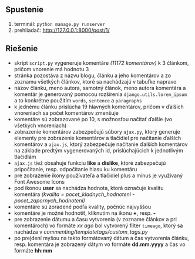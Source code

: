 ## Spustenie 

1. terminál: `python manage.py runserver`
2. prehliadač: http://127.0.0.1:8000/post/1/

## Riešenie

- skript `script.py` vygeneruje komentáre *(11172 komentárov)* k 3 článkom, pričom vnorenie má hodnotu 3
- stránka pozostáva z názvu blogu, článku a jeho komentárov a zo zoznamu všetkých článkov, ktoré sa nachádzajú v tabuľke napravo
- názov článku, meno autora, samotný článok, meno autora komentára a komentár je generovaný pomocou rozšírenia `django.utils.lorem_ipsum` a to konkrétne použitím `words`, `sentence` a `paragraphs`
- k jednému článku prislúcha 19 hlavných komentárov, pričom v ďalších vnoreniach sa počet komentárov zmenšuje 
- komentáre sú zobrazované po 10, s možnosťou načítať ďalšie (vo všetkých vnoreniach)
- zobrazenie komentárov zabezpečujú súbory `ajax.py`, ktorý generuje elementy pre zobrazenie komentárov a tlačidiel pre načítanie ďalších komentárov  a `ajax.js`, ktorý zabezpečuje načítanie ďalších komentárov na základe predtým vygenerovaných id, prislúchajúcich k jednotlivým tlačidlám
- `ajax.js` tiež obsahuje funkciu **like** a **dislike**, ktoré zabezpečujú pripočítanie, resp. odpočítanie hlasu ku komentáru
- pre zobrazenie ikony používateľa a tlačidiel plus a mínus je využívaný Font Awesome Icons 
- pod ikonou **user** sa nachádza hodnota, ktorá označuje kvalitu komentára *(kvalita = pocet_kladnych_hodnoteni - pocet_zapornych_hodnoteni)*
- komentáre sú zoradené podľa kvality, počnúc najvyššou
- komentáre je možné hodnotiť, kliknutím na ikonu **+**, resp. **-**
- pre zobrazenie dátumu a času vytvorenia (v zozname článkov a pri komentároch) vo formáte *xx ago* bol vytvorený filter `timeago`, ktorý sa nachádza v *commenting/templatetags/custom_tags.py*
- po prejdení myšou na takto formátovaný dátum a čas vytvorenia článku, resp. komentára je zobrazený dátym vo formáte **dd.mm.yyyy** a čas vo formáte **hh:mm**
